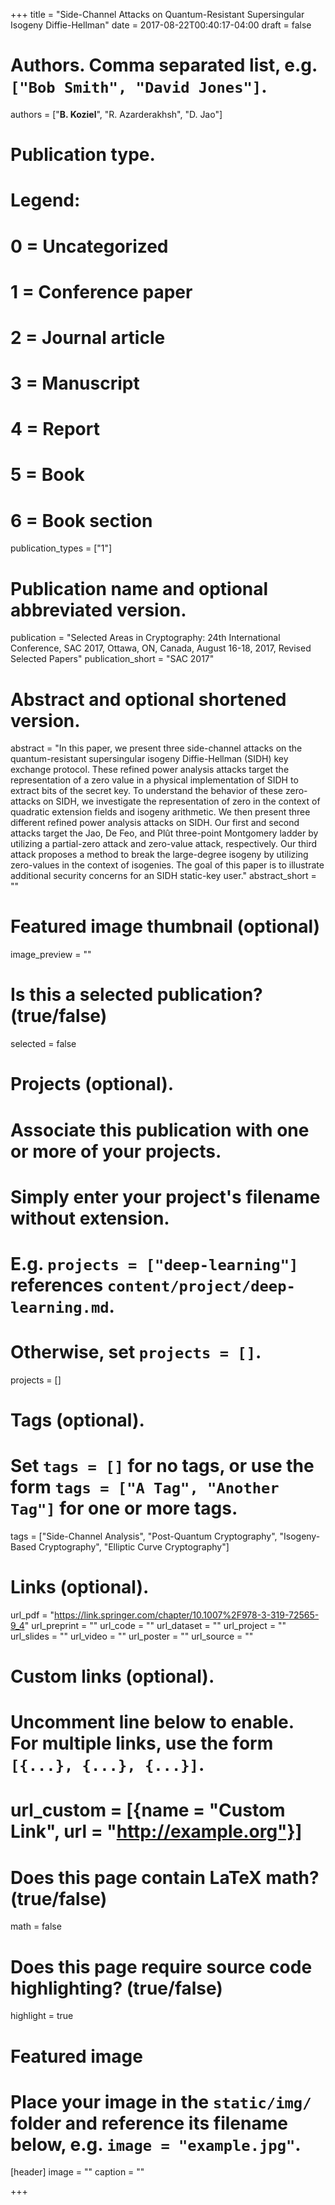 +++
title = "Side-Channel Attacks on Quantum-Resistant Supersingular Isogeny Diffie-Hellman"
date = 2017-08-22T00:40:17-04:00
draft = false

# Authors. Comma separated list, e.g. `["Bob Smith", "David Jones"]`.
authors = ["__B. Koziel__", "R. Azarderakhsh", "D. Jao"]

# Publication type.
# Legend:
# 0 = Uncategorized
# 1 = Conference paper
# 2 = Journal article
# 3 = Manuscript
# 4 = Report
# 5 = Book
# 6 = Book section
publication_types = ["1"]

# Publication name and optional abbreviated version.
publication = "Selected Areas in Cryptography: 24th International Conference, SAC 2017, Ottawa, ON, Canada, August 16-18, 2017, Revised Selected Papers"
publication_short = "SAC 2017"

# Abstract and optional shortened version.
abstract = "In this paper, we present three side-channel attacks on the quantum-resistant supersingular isogeny Diffie-Hellman (SIDH) key exchange protocol. These refined power analysis attacks target the representation of a zero value in a physical implementation of SIDH to extract bits of the secret key. To understand the behavior of these zero-attacks on SIDH, we investigate the representation of zero in the context of quadratic extension fields and isogeny arithmetic. We then present three different refined power analysis attacks on SIDH. Our first and second attacks target the Jao, De Feo, and Plût three-point Montgomery ladder by utilizing a partial-zero attack and zero-value attack, respectively. Our third attack proposes a method to break the large-degree isogeny by utilizing zero-values in the context of isogenies. The goal of this paper is to illustrate additional security concerns for an SIDH static-key user."
abstract_short = ""

# Featured image thumbnail (optional)
image_preview = ""

# Is this a selected publication? (true/false)
selected = false

# Projects (optional).
#   Associate this publication with one or more of your projects.
#   Simply enter your project's filename without extension.
#   E.g. `projects = ["deep-learning"]` references `content/project/deep-learning.md`.
#   Otherwise, set `projects = []`.
projects = []

# Tags (optional).
#   Set `tags = []` for no tags, or use the form `tags = ["A Tag", "Another Tag"]` for one or more tags.
tags = ["Side-Channel Analysis", "Post-Quantum Cryptography", "Isogeny-Based Cryptography", "Elliptic Curve Cryptography"]

# Links (optional).
url_pdf = "https://link.springer.com/chapter/10.1007%2F978-3-319-72565-9_4"
url_preprint = ""
url_code = ""
url_dataset = ""
url_project = ""
url_slides = ""
url_video = ""
url_poster = ""
url_source = ""

# Custom links (optional).
#   Uncomment line below to enable. For multiple links, use the form `[{...}, {...}, {...}]`.
# url_custom = [{name = "Custom Link", url = "http://example.org"}]

# Does this page contain LaTeX math? (true/false)
math = false

# Does this page require source code highlighting? (true/false)
highlight = true

# Featured image
# Place your image in the `static/img/` folder and reference its filename below, e.g. `image = "example.jpg"`.
[header]
image = ""
caption = ""

+++
